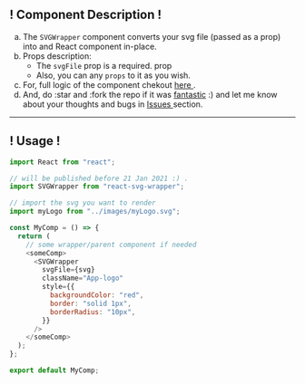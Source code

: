 <h2>
        ! Component Description !
      </h2>
      <section className="main">
        <ol type="a">
          <li>
            The <code>SVGWrapper</code> component converts your svg file (passed as a prop) into and React component in-place.
          </li>
          <li>
          Props description:
          <ul>
          <li>The <code>svgFile</code> prop is a required. prop</li>
          <li>Also, you can any <code>props</code> to it as you wish.</li>
          </ul>
          </li>
          <li>
            For, full logic of the component chekout 
            <a href="https://github.com/nobi1007/react-components/blob/main/svg-wrapper-generator/src/component/SVGWrapper/SVGWrapper.js">
              here
            </a>
            .
          </li>
          <li>
            And, do :star and :fork the repo if it was <u>fantastic</u> :) and let me know
            about your thoughts and bugs in <a href="https://github.com/nobi1007/react-components/issues/2">Issues </a> section.
          </li>
        </ol>
      </section>

---

<h2>! Usage !</h2>

```js
import React from "react";

// will be published before 21 Jan 2021 :) .
import SVGWrapper from "react-svg-wrapper";

// import the svg you want to render
import myLogo from "../images/myLogo.svg";

const MyComp = () => {
  return (
    // some wrapper/parent component if needed
    <someComp>
      <SVGWrapper
        svgFile={svg}
        className="App-logo"
        style={{
          backgroundColor: "red",
          border: "solid 1px",
          borderRadius: "10px",
        }}
      />
    </someComp>
  );
};

export default MyComp;
```
